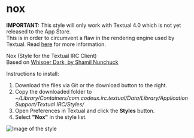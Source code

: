 nox
===

__IMPORTANT:__ This style will only work with Textual 4.0 which is not yet released to the App Store.  
This is in order to circumvent a flaw in the rendering engine used by Textual. Read [here](http://www.codeux.com/textual/wiki/Style-Developers:-Migrating-to-4.0.0.wiki) for more information.

Nox (Style for the Textual IRC Client)  
Based on [Whisper Dark, by Shamil Nunchuck](https://github.com/shamil-nunhuck/textual-whisper-dark)

Instructions to install:  
1.  Download the files via Git or the download button to the right.  
2.  Copy the downloaded folder to _~/Library/Containers/com.codeux.irc.textual/Data/Library/Application Support/Textual IRC/Styles/_  
3.  Open Preferences in Textual and click the __Styles__ button.  
4.  Select __"Nox"__ in the style list.  
  
![Image of the style](http://i.imgur.com/p6j8dxM.png)
